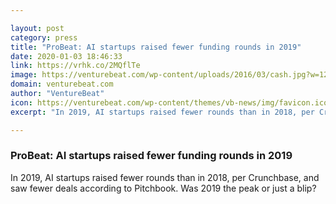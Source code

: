 ```yaml
---

layout: post
category: press
title: "ProBeat: AI startups raised fewer funding rounds in 2019"
date: 2020-01-03 18:46:33
link: https://vrhk.co/2MQflTe
image: https://venturebeat.com/wp-content/uploads/2016/03/cash.jpg?w=1200&strip=all
domain: venturebeat.com
author: "VentureBeat"
icon: https://venturebeat.com/wp-content/themes/vb-news/img/favicon.ico
excerpt: "In 2019, AI startups raised fewer rounds than in 2018, per Crunchbase, and saw fewer deals according to Pitchbook. Was 2019 the peak or just a blip?"

---
```


### ProBeat: AI startups raised fewer funding rounds in 2019

In 2019, AI startups raised fewer rounds than in 2018, per Crunchbase, and saw fewer deals according to Pitchbook. Was 2019 the peak or just a blip?